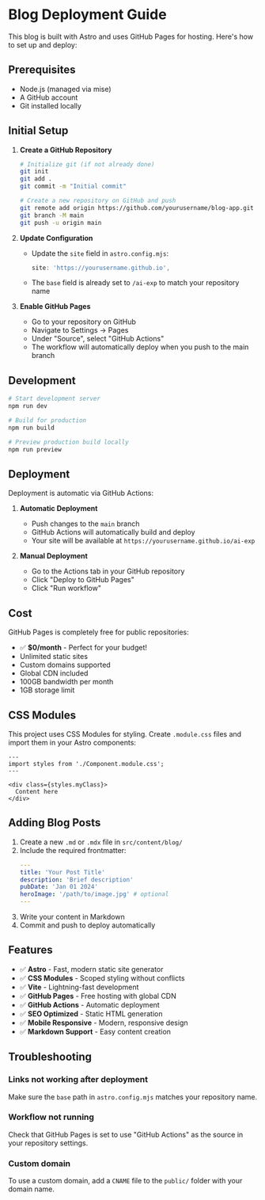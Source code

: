 # Blog Deployment Guide

This blog is built with Astro and uses GitHub Pages for hosting. Here's how to set up and deploy:

## Prerequisites

- Node.js (managed via mise)
- A GitHub account
- Git installed locally

## Initial Setup

1. **Create a GitHub Repository**
   ```bash
   # Initialize git (if not already done)
   git init
   git add .
   git commit -m "Initial commit"
   
   # Create a new repository on GitHub and push
   git remote add origin https://github.com/yourusername/blog-app.git
   git branch -M main
   git push -u origin main
   ```

2. **Update Configuration**
   - Update the `site` field in `astro.config.mjs`:
     ```js
     site: 'https://yourusername.github.io',
     ```
   - The `base` field is already set to `/ai-exp` to match your repository name

3. **Enable GitHub Pages**
   - Go to your repository on GitHub
   - Navigate to Settings → Pages
   - Under "Source", select "GitHub Actions"
   - The workflow will automatically deploy when you push to the main branch

## Development

```bash
# Start development server
npm run dev

# Build for production
npm run build

# Preview production build locally
npm run preview
```

## Deployment

Deployment is automatic via GitHub Actions:

1. **Automatic Deployment**
   - Push changes to the `main` branch
   - GitHub Actions will automatically build and deploy
   - Your site will be available at `https://yourusername.github.io/ai-exp`

2. **Manual Deployment**
   - Go to the Actions tab in your GitHub repository
   - Click "Deploy to GitHub Pages"
   - Click "Run workflow"

## Cost

GitHub Pages is completely free for public repositories:
- ✅ **$0/month** - Perfect for your budget!
- Unlimited static sites
- Custom domains supported
- Global CDN included
- 100GB bandwidth per month
- 1GB storage limit

## CSS Modules

This project uses CSS Modules for styling. Create `.module.css` files and import them in your Astro components:

```astro
---
import styles from './Component.module.css';
---

<div class={styles.myClass}>
  Content here
</div>
```

## Adding Blog Posts

1. Create a new `.md` or `.mdx` file in `src/content/blog/`
2. Include the required frontmatter:
   ```yaml
   ---
   title: 'Your Post Title'
   description: 'Brief description'
   pubDate: 'Jan 01 2024'
   heroImage: '/path/to/image.jpg' # optional
   ---
   ```
3. Write your content in Markdown
4. Commit and push to deploy automatically

## Features

- ✅ **Astro** - Fast, modern static site generator
- ✅ **CSS Modules** - Scoped styling without conflicts
- ✅ **Vite** - Lightning-fast development
- ✅ **GitHub Pages** - Free hosting with global CDN
- ✅ **GitHub Actions** - Automatic deployment
- ✅ **SEO Optimized** - Static HTML generation
- ✅ **Mobile Responsive** - Modern, responsive design
- ✅ **Markdown Support** - Easy content creation

## Troubleshooting

### Links not working after deployment
Make sure the `base` path in `astro.config.mjs` matches your repository name.

### Workflow not running
Check that GitHub Pages is set to use "GitHub Actions" as the source in your repository settings.

### Custom domain
To use a custom domain, add a `CNAME` file to the `public/` folder with your domain name. 